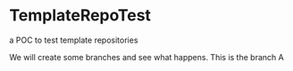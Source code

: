 # TemplateRepoTest
a POC to test template repositories

We will create some branches and see what happens. This is the branch A
